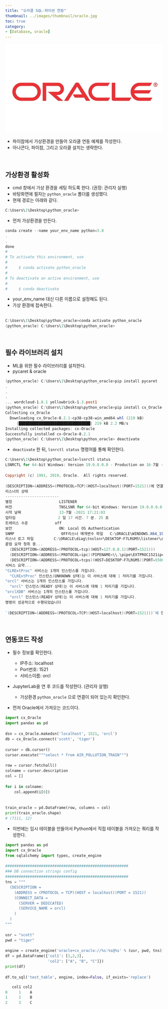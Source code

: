 ```yaml
---
title: "오라클 SQL-파이썬 연동"
thumbnail: ../images/thumbnail/oracle.jpg
toc: true
category:
- [Database, oracle]
---
```

![](../images/thumbnail/oracle.jpg)

- 파이참에서 가상환경을 만들어 오라클 연동 예제를 작성한다.
- 아나콘다, 파이참, 그리고 오라클 설치는 생략한다.

</br>

## 가상환경 활성화

- cmd 창에서 가상 환경을 세팅 하도록 한다. (권장: 관리자 실행)
- 바탕화면에 필자는 `python_oracle` 폴더를 생성했다.
- 현재 경로는 아래와 같다.

```powershell
C:\Users\1\Desktop\python_oracle> 
```

- 먼저 가상환경을 만든다.

```powershell
conda create --name your_env_name python=3.8
.
.
done
#
# To activate this environment, use
#
#     $ conda activate python_oracle
#
# To deactivate an active environment, use
#
#     $ conda deactivate
```

- your_env_name 대신 다른 이름으로 설정해도 된다.
- 가상 환경에 접속한다.

```powershell

C:\Users\1\Desktop\python_oracle>conda activate python_oracle
(python_oracle) C:\Users\1\Desktop\python_oracle>
```

</br>

## 필수 라이브러리 설치

- ML을 위한 필수 라이브러리를 설치한다.
- pycaret & oracle

```powershell
(python_oracle) C:\Users\1\Desktop\python_oracle>pip install pycaret
.
.
.
... wordcloud-1.8.1 yellowbrick-1.3.post1
(python_oracle) C:\Users\1\Desktop\python_oracle>pip install cx_Oracle
Collecting cx_Oracle
  Downloading cx_Oracle-8.2.1-cp38-cp38-win_amd64.whl (219 kB)
     |████████████████████████████████| 219 kB 2.2 MB/s
Installing collected packages: cx-Oracle
Successfully installed cx-Oracle-8.2.1
(python_oracle) C:\Users\1\Desktop\python_oracle> deactivate

```

- `deactivate` 한 뒤,  `lsnrctl status` 명령어를 통해 확인한다.

```powershell
C:\Users\1\Desktop\python_oracle>lsnrctl status
LSNRCTL for 64-bit Windows: Version 19.0.0.0.0 - Production on 16-7월 -2021 10:28:24

Copyright (c) 1991, 2019, Oracle.  All rights reserved.

(DESCRIPTION=(ADDRESS=(PROTOCOL=TCP)(HOST=localhost)(PORT=1521)))에 연결되었습니다
리스너의 상태
------------------------
별칭                     LISTENER
버전                     TNSLSNR for 64-bit Windows: Version 19.0.0.0.0 - Production
시작 날짜                 13-7월 -2021 17:21:03
업타임                   2 일 17 시간. 7 분. 25 초
트레이스 수준            off
보안                     ON: Local OS Authentication
SNMP                     OFF리스너 매개변수 파일   C:\ORACLE\WINDOWS.X64_193000_db_home\network\admin\listener.ora
리스너 로그 파일         C:\ORACLE\diag\tnslsnr\DESKTOP-F7LRGM5\listener\alert\log.xml
끝점 요약 청취 중...
  (DESCRIPTION=(ADDRESS=(PROTOCOL=tcp)(HOST=127.0.0.1)(PORT=1521)))
  (DESCRIPTION=(ADDRESS=(PROTOCOL=ipc)(PIPENAME=\\.\pipe\EXTPROC1521ipc)))
  (DESCRIPTION=(ADDRESS=(PROTOCOL=tcps)(HOST=DESKTOP-F7LRGM5)(PORT=5500))(Security=(my_wallet_directory=C:\ORACLE\admin\orcl\xdb_wallet))(Presentation=HTTP)(Session=RAW))
서비스 요약...
"CLRExtProc" 서비스는 1개의 인스턴스를 가집니다.
  "CLRExtProc" 인스턴스(UNKNOWN 상태)는 이 서비스에 대해 1 처리기를 가집니다.
"orcl" 서비스는 1개의 인스턴스를 가집니다.
  "orcl" 인스턴스(READY 상태)는 이 서비스에 대해 1 처리기를 가집니다.
"orclXDB" 서비스는 1개의 인스턴스를 가집니다.
  "orcl" 인스턴스(READY 상태)는 이 서비스에 대해 1 처리기를 가집니다.
명령이 성공적으로 수행되었습니다

`(DESCRIPTION=(ADDRESS=(PROTOCOL=TCP)(HOST=localhost)(PORT=1521)))`에 연결되었습니다
```

</br>

##  연동코드 작성

- 필수 정보를 확인한다.
    - IP주소: localhost
    - Port번호: 1521
    - 서비스이름: orcl
- JupyterLab을 연 후 코드를 작성한다. (관리자 살행)
    - 가상환경 `python_oracle` 으로 연결이 되어 있는지 확인한다.
    
- 먼저 Oracle에서 가져오는 코드이다.

```python
import cx_Oracle
import pandas as pd

dsn = cx_Oracle.makedsn('localhost', 1521, 'orcl')
db = cx_Oracle.connect('scott', 'tiger')

cursor = db.cursor()
cursor.execute("""select * from AIR_POLLUTION_TRAIN""")

row = cursor.fetchall()
colname = cursor.description
col = []

for i in colname:
    col.append(i[0])
    

train_oracle = pd.DataFrame(row, columns = col)
print(train_oracle.shape)
# (7111, 12)
```

- 이번에는 임시 테이블을 만들어서 Python에서 직접 테이블을 가져오는 쿼리를 작성한다.

```python
import pandas as pd
import cx_Oracle
from sqlalchemy import types, create_engine

#######################################################
### DB connection strings config
#######################################################
tns = """
  (DESCRIPTION =
    (ADDRESS = (PROTOCOL = TCP)(HOST = localhost)(PORT = 1521))
    (CONNECT_DATA =
      (SERVER = DEDICATED)
      (SERVICE_NAME = orcl)
    )
  )
"""

usr = "scott"
pwd = "tiger"

engine = create_engine('oracle+cx_oracle://%s:%s@%s' % (usr, pwd, tns))
df = pd.DataFrame({'col1': [1,2,3], 
                   'col2': ["A", "B", "C"]})
print(df)

df.to_sql('test_table', engine, index=False, if_exists='replace')
```

```python
   col1 col2
0     1    A
1     2    B
2     3    C
```    